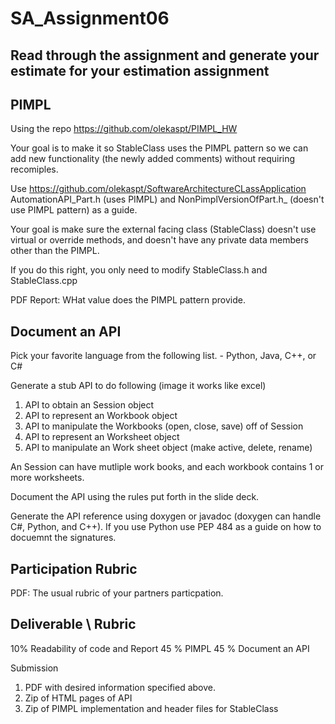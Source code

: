 # SA_Assignment06

## Read through the assignment and generate your estimate for your estimation assignment


## PIMPL

Using the repo https://github.com/olekaspt/PIMPL_HW

Your goal is to make it so StableClass uses the PIMPL pattern so we can add new functionality (the newly added comments) without requiring recomiples.

Use https://github.com/olekaspt/SoftwareArchitectureCLassApplication AutomationAPI_Part.h (uses PIMPL) and NonPimplVersionOfPart.h_ (doesn't use PIMPL pattern) as a guide.

Your goal is make sure the external facing class (StableClass) doesn't use virtual or override methods, and doesn't have any private data members other than the PIMPL.

If you do this right, you only need to modify StableClass.h and StableClass.cpp


PDF Report:
WHat value does the PIMPL pattern provide.



## Document an API

Pick your favorite language from the following list. - Python, Java, C++, or C#

Generate a stub API to do following (image it works like excel)

1) API to obtain an Session object
3) API to represent an Workbook object
2) API to manipulate the Workbooks (open, close, save) off of Session
3) API to represent an Worksheet object
4) API to manipulate an Work sheet object (make active, delete, rename)

An Session can have mutliple work books, and each workbook contains 1 or more worksheets.

Document the API using the rules put forth in the slide deck.  

Generate the API reference using doxygen or javadoc (doxygen can handle C#, Python, and C++).  If you use Python use PEP 484 as a guide on how to docuemnt the signatures.


## Participation Rubric
PDF:
The usual rubric of your partners particpation.

## Deliverable \ Rubric

10% Readability of code and Report
45 % PIMPL
45 % Document an API

Submission
1) PDF with desired information specified above.
2) Zip of HTML pages of API
3) Zip of PIMPL implementation and header files for StableClass
